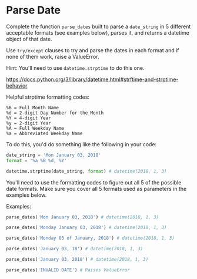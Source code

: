 # Parse Date

Complete the function `parse_dates` built to parse a `date_string` in 5 different acceptable formats (see examples below), parses it, and returns a datetime object of that date.

Use `try/except` clauses to try and parse the dates in each format and if none of them work, raise a ValueError.

Hint: You'll need to use `datetime.strptime` to do this one.

https://docs.python.org/3/library/datetime.html#strftime-and-strptime-behavior

Helpful strptime formatting codes:

```
%B = Full Month Name
%d = 2-digit Day Number for the Month
%Y = 4-digit Year
%y = 2-digit Year
%A = Full Weekday Name
%a = Abbreviated Weekday Name
```

To do this, you'd do something like the following in your code:
```python
date_string = 'Mon January 03, 2018'
format = '%a %B %d, %Y'

datetime.strptime(date_string, format) # datetime(2018, 1, 3)
```

You'll need to use the formatting codes to figure out all 5 of the possible date formats. Make sure you cover all 5 formats used as parameters in the examples below.


Examples:

```python
parse_dates('Mon January 03, 2018') # datetime(2018, 1, 3)

parse_dates('Monday January 03, 2018') # datetime(2018, 1, 3)

parse_dates('Monday 03 of January, 2018') # datetime(2018, 1, 3)

parse_dates('January 03, 18') # datetime(2018, 1, 3)

parse_dates('January 03, 2018') # datetime(2018, 1, 3)

parse_dates('INVALID DATE') # Raises ValueError
```
